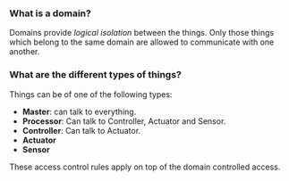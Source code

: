 ### What is a domain?

Domains provide *logical isolation* between the things. Only those things which belong to the same domain are allowed to communicate with one another.

### What are the different types of things?

Things can be of one of the following types:

- **Master**: can talk to everything.
- **Processor**: Can talk to Controller, Actuator and Sensor.
- **Controller**: Can talk to Actuator.
- **Actuator**
- **Sensor**

These access control rules apply on top of the domain controlled access.
